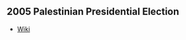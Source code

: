 ## 2005 Palestinian Presidential Election
- [Wiki](https://en.wikipedia.org/wiki/2005_Palestinian_presidential_election)